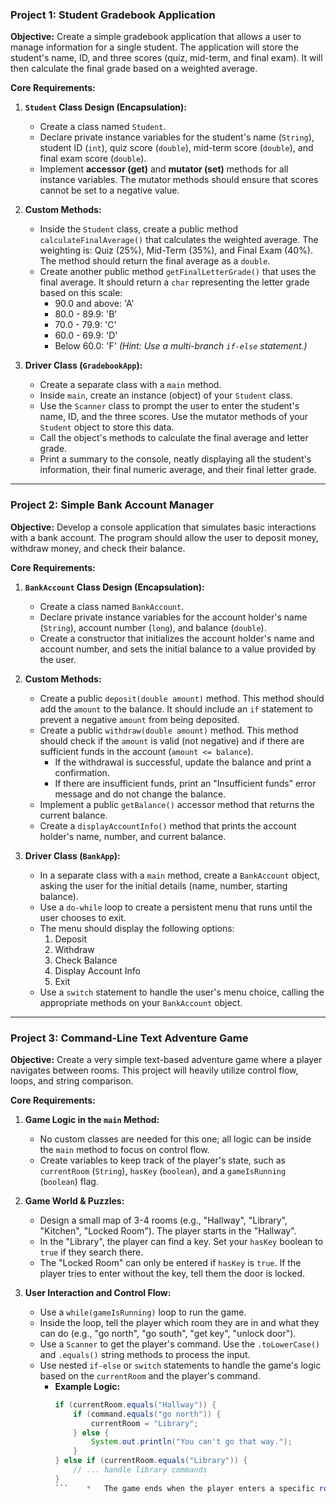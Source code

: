### **Project 1: Student Gradebook Application**

**Objective:**
Create a simple gradebook application that allows a user to manage information for a single student. The application will store the student's name, ID, and three scores (quiz, mid-term, and final exam). It will then calculate the final grade based on a weighted average.

**Core Requirements:**

1.  **`Student` Class Design (Encapsulation):**
    *   Create a class named `Student`.
    *   Declare private instance variables for the student's name (`String`), student ID (`int`), quiz score (`double`), mid-term score (`double`), and final exam score (`double`).
    *   Implement **accessor (get)** and **mutator (set)** methods for all instance variables. The mutator methods should ensure that scores cannot be set to a negative value.

2.  **Custom Methods:**
    *   Inside the `Student` class, create a public method `calculateFinalAverage()` that calculates the weighted average. The weighting is: Quiz (25%), Mid-Term (35%), and Final Exam (40%). The method should return the final average as a `double`.
    *   Create another public method `getFinalLetterGrade()` that uses the final average. It should return a `char` representing the letter grade based on this scale:
        *   90.0 and above: 'A'
        *   80.0 - 89.9: 'B'
        *   70.0 - 79.9: 'C'
        *   60.0 - 69.9: 'D'
        *   Below 60.0: 'F'
        *(Hint: Use a multi-branch `if-else` statement.)*

3.  **Driver Class (`GradebookApp`):**
    *   Create a separate class with a `main` method.
    *   Inside `main`, create an instance (object) of your `Student` class.
    *   Use the `Scanner` class to prompt the user to enter the student's name, ID, and the three scores. Use the mutator methods of your `Student` object to store this data.
    *   Call the object's methods to calculate the final average and letter grade.
    *   Print a summary to the console, neatly displaying all the student's information, their final numeric average, and their final letter grade.

---

### **Project 2: Simple Bank Account Manager**

**Objective:**
Develop a console application that simulates basic interactions with a bank account. The program should allow the user to deposit money, withdraw money, and check their balance.

**Core Requirements:**

1.  **`BankAccount` Class Design (Encapsulation):**
    *   Create a class named `BankAccount`.
    *   Declare private instance variables for the account holder's name (`String`), account number (`long`), and balance (`double`).
    *   Create a constructor that initializes the account holder's name and account number, and sets the initial balance to a value provided by the user.

2.  **Custom Methods:**
    *   Create a public `deposit(double amount)` method. This method should add the `amount` to the balance. It should include an `if` statement to prevent a negative `amount` from being deposited.
    *   Create a public `withdraw(double amount)` method. This method should check if the `amount` is valid (not negative) and if there are sufficient funds in the account (`amount <= balance`).
        *   If the withdrawal is successful, update the balance and print a confirmation.
        *   If there are insufficient funds, print an "Insufficient funds" error message and do not change the balance.
    *   Implement a public `getBalance()` accessor method that returns the current balance.
    *   Create a `displayAccountInfo()` method that prints the account holder's name, number, and current balance.

3.  **Driver Class (`BankApp`):**
    *   In a separate class with a `main` method, create a `BankAccount` object, asking the user for the initial details (name, number, starting balance).
    *   Use a `do-while` loop to create a persistent menu that runs until the user chooses to exit.
    *   The menu should display the following options:
        1.  Deposit
        2.  Withdraw
        3.  Check Balance
        4.  Display Account Info
        5.  Exit
    *   Use a `switch` statement to handle the user's menu choice, calling the appropriate methods on your `BankAccount` object.

---

### **Project 3: Command-Line Text Adventure Game**

**Objective:**
Create a very simple text-based adventure game where a player navigates between rooms. This project will heavily utilize control flow, loops, and string comparison.

**Core Requirements:**

1.  **Game Logic in the `main` Method:**
    *   No custom classes are needed for this one; all logic can be inside the `main` method to focus on control flow.
    *   Create variables to keep track of the player's state, such as `currentRoom` (`String`), `hasKey` (`boolean`), and a `gameIsRunning` (`boolean`) flag.

2.  **Game World & Puzzles:**
    *   Design a small map of 3-4 rooms (e.g., "Hallway", "Library", "Kitchen", "Locked Room"). The player starts in the "Hallway".
    *   In the "Library", the player can find a key. Set your `hasKey` boolean to `true` if they search there.
    *   The "Locked Room" can only be entered if `hasKey` is `true`. If the player tries to enter without the key, tell them the door is locked.

3.  **User Interaction and Control Flow:**
    *   Use a `while(gameIsRunning)` loop to run the game.
    *   Inside the loop, tell the player which room they are in and what they can do (e.g., "go north", "go south", "get key", "unlock door").
    *   Use a `Scanner` to get the player's command. Use the `.toLowerCase()` and `.equals()` string methods to process the input.
    *   Use nested `if-else` or `switch` statements to handle the game's logic based on the `currentRoom` and the player's command.
        *   **Example Logic:**
            ```java
            if (currentRoom.equals("Hallway")) {
                if (command.equals("go north")) {
                    currentRoom = "Library";
                } else {
                    System.out.println("You can't go that way.");
                }
            } else if (currentRoom.equals("Library")) {
                // ... handle library commands
            }
            ```    *   The game ends when the player enters a specific room (e.g., the "Locked Room" with the key) or types an "exit" command. When the game ends, set `gameIsRunning` to `false` to exit the loop.
